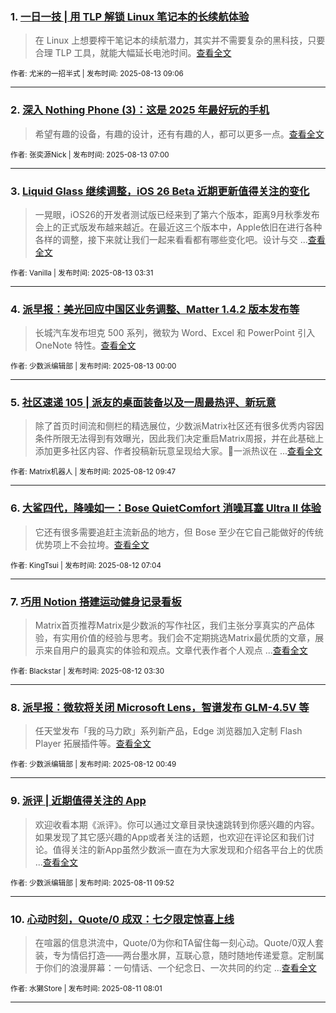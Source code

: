 ### 1. [一日一技 | 用 TLP 解锁 Linux 笔记本的长续航体验](https://sspai.com/post/101744)

> 在 Linux 上想要榨干笔记本的续航潜力，其实并不需要复杂的黑科技，只要合理 TLP 工具，就能大幅延长电池时间。[查看全文](https://sspai.com/post/101744) 

<sub>作者: 尤米的一招半式 | 发布时间: 2025-08-13 09:06</sub>

---


### 2. [深入 Nothing Phone (3)：这是 2025 年最好玩的手机](https://sspai.com/post/101761)

> 希望有趣的设备，有趣的设计，还有有趣的人，都可以更多一点。[查看全文](https://sspai.com/post/101761) 

<sub>作者: 张奕源Nick | 发布时间: 2025-08-13 07:00</sub>

---


### 3. [Liquid Glass 继续调整，iOS 26 Beta 近期更新值得关注的变化](https://sspai.com/post/101792)

> 一晃眼，iOS26的开发者测试版已经来到了第六个版本，距离9月秋季发布会上的正式版发布越来越近。在最近这三个版本中，Apple依旧在进行各种各样的调整，接下来就让我们一起来看看都有哪些变化吧。设计与交 ...[查看全文](https://sspai.com/post/101792) 

<sub>作者: Vanilla | 发布时间: 2025-08-13 03:31</sub>

---


### 4. [派早报：美光回应中国区业务调整、Matter 1.4.2 版本发布等](https://sspai.com/post/101795)

> 长城汽车发布坦克 500 系列，微软为 Word、Excel 和 PowerPoint 引入 OneNote 特性。[查看全文](https://sspai.com/post/101795) 

<sub>作者: 少数派编辑部 | 发布时间: 2025-08-13 00:00</sub>

---


### 5. [社区速递 105 | 派友的桌面装备以及一周最热评、新玩意](https://sspai.com/post/101781)

> 除了首页时间流和侧栏的精选展位，少数派Matrix社区还有很多优秀内容因条件所限无法得到有效曝光，因此我们决定重启Matrix周报，并在此基础上添加更多社区内容、作者投稿新玩意呈现给大家。💬一派热议在 ...[查看全文](https://sspai.com/post/101781) 

<sub>作者: Matrix机器人 | 发布时间: 2025-08-12 09:47</sub>

---


### 6. [大鲨四代，降噪如一：Bose QuietComfort 消噪耳塞 Ultra II 体验](https://sspai.com/post/101722)

> 它还有很多需要追赶主流新品的地方，但 Bose 至少在它自己能做好的传统优势项上不会拉垮。[查看全文](https://sspai.com/post/101722) 

<sub>作者: KingTsui | 发布时间: 2025-08-12 07:04</sub>

---


### 7. [巧用 Notion 搭建运动健身记录看板](https://sspai.com/post/101688)

> Matrix首页推荐Matrix是少数派的写作社区，我们主张分享真实的产品体验，有实用价值的经验与思考。我们会不定期挑选Matrix最优质的文章，展示来自用户的最真实的体验和观点。文章代表作者个人观点 ...[查看全文](https://sspai.com/post/101688) 

<sub>作者: Blackstar | 发布时间: 2025-08-12 03:30</sub>

---


### 8. [派早报：微软将关闭 Microsoft Lens，智谱发布 GLM-4.5V 等](https://sspai.com/post/101772)

> 任天堂发布「我的马力欧」系列新产品，Edge 浏览器加入定制 Flash Player 拓展插件等。[查看全文](https://sspai.com/post/101772) 

<sub>作者: 少数派编辑部 | 发布时间: 2025-08-12 00:49</sub>

---


### 9. [派评 | 近期值得关注的 App](https://sspai.com/post/101767)

> 欢迎收看本期《派评》。你可以通过文章目录快速跳转到你感兴趣的内容。如果发现了其它感兴趣的App或者关注的话题，也欢迎在评论区和我们讨论。值得关注的新App虽然少数派一直在为大家发现和介绍各平台上的优质 ...[查看全文](https://sspai.com/post/101767) 

<sub>作者: 少数派编辑部 | 发布时间: 2025-08-11 09:52</sub>

---


### 10. [心动时刻，Quote/0 成双：七夕限定惊喜上线](https://sspai.com/post/101762)

> 在喧嚣的信息洪流中，Quote/0为你和TA留住每一刻心动。Quote/0双人套装，专为情侣打造——两台墨水屏，互联心意，随时随地传递爱意。定制属于你们的浪漫屏幕：一句情话、一个纪念日、一次共同的约定 ...[查看全文](https://sspai.com/post/101762) 

<sub>作者: 水獭Store | 发布时间: 2025-08-11 08:01</sub>

---

